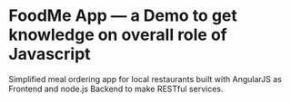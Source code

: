 # FoodMe App — a Demo to get knowledge on overall role of Javascript

Simplified meal ordering app for local restaurants built with AngularJS as Frontend
and node.js Backend to make RESTful services.